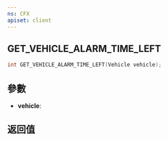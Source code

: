 ```yaml
---
ns: CFX
apiset: client
---
```

## GET_VEHICLE_ALARM_TIME_LEFT

```c
int GET_VEHICLE_ALARM_TIME_LEFT(Vehicle vehicle);
```


## 參數
* **vehicle**: 

## 返回值
